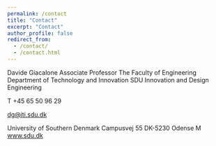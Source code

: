 ```yaml
---
permalink: /contact
title: "Contact"
excerpt: "Contact"
author_profile: false
redirect_from: 
  - /contact/
  - /contact.html
---
```


Davide Giacalone
Associate Professor
The Faculty of Engineering
Department of Technology and Innovation 
SDU Innovation and Design Engineering


T	+45 65 50 96 29

dg@iti.sdu.dk


University of Southern Denmark
Campusvej 55
DK-5230 Odense M
www.sdu.dk




